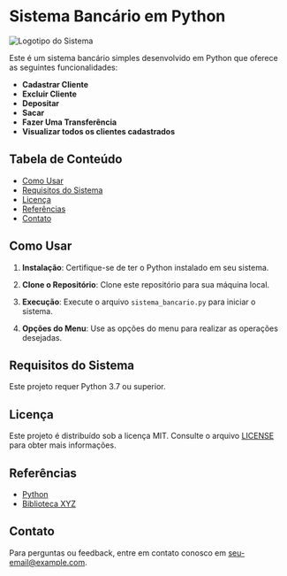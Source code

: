 # Sistema Bancário em Python

![Logotipo do Sistema]([sistema_bancario_logo.png](https://www.google.com/url?sa=i&url=https%3A%2F%2Fwww.flaticon.com%2Fbr%2Ficone-gratis%2Fsistema-bancario_10069014&psig=AOvVaw0MaxCH3n1YlI_Xb4xN8NkC&ust=1696206725309000&source=images&cd=vfe&opi=89978449&ved=0CBEQjRxqFwoTCOjIuczM04EDFQAAAAAdAAAAABAE))

Este é um sistema bancário simples desenvolvido em Python que oferece as seguintes funcionalidades:

- **Cadastrar Cliente**
- **Excluir Cliente**
- **Depositar**
- **Sacar**
- **Fazer Uma Transferência**
- **Visualizar todos os clientes cadastrados**

## Tabela de Conteúdo

- [Como Usar](#como-usar)
- [Requisitos do Sistema](#requisitos-do-sistema)
- [Licença](#licença)
- [Referências](#referências)
- [Contato](#contato)

## Como Usar

1. **Instalação**: Certifique-se de ter o Python instalado em seu sistema.

2. **Clone o Repositório**: Clone este repositório para sua máquina local.

3. **Execução**: Execute o arquivo `sistema_bancario.py` para iniciar o sistema.

4. **Opções do Menu**: Use as opções do menu para realizar as operações desejadas.


## Requisitos do Sistema

Este projeto requer Python 3.7 ou superior.

## Licença

Este projeto é distribuído sob a licença MIT. Consulte o arquivo [LICENSE](LICENSE) para obter mais informações.

## Referências

- [Python](https://www.python.org/)
- [Biblioteca XYZ](https://github.com/exemplo/biblioteca-xyz)

## Contato

Para perguntas ou feedback, entre em contato conosco em [seu-email@example.com](mailto:andresilvr232@gmail.com).
